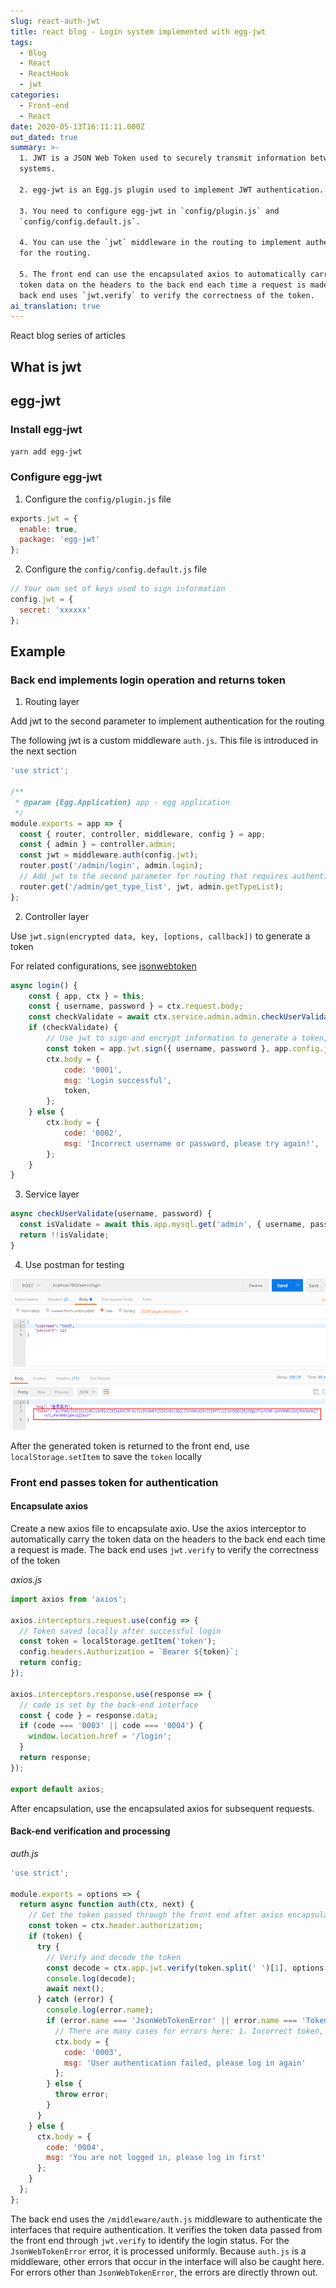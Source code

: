 ```yaml
---
slug: react-auth-jwt
title: react blog - Login system implemented with egg-jwt
tags:
  - Blog
  - React
  - ReactHook
  - jwt
categories:
  - Front-end
  - React
date: 2020-05-13T16:11:11.000Z
out_dated: true
summary: >-
  1. JWT is a JSON Web Token used to securely transmit information between two
  systems.

  2. egg-jwt is an Egg.js plugin used to implement JWT authentication.

  3. You need to configure egg-jwt in `config/plugin.js` and
  `config/config.default.js`.

  4. You can use the `jwt` middleware in the routing to implement authentication
  for the routing.

  5. The front end can use the encapsulated axios to automatically carry the
  token data on the headers to the back end each time a request is made. The
  back end uses `jwt.verify` to verify the correctness of the token.
ai_translation: true
---
```


React blog series of articles

<!-- more-->

## What is jwt

## egg-jwt

### Install egg-jwt

`yarn add egg-jwt`

### Configure egg-jwt

1. Configure the `config/plugin.js` file

```js
exports.jwt = {
  enable: true,
  package: 'egg-jwt'
};
```

2. Configure the `config/config.default.js` file

```js
// Your own set of keys used to sign information
config.jwt = {
  secret: 'xxxxxx'
};
```

## Example

### Back end implements login operation and returns token

1. Routing layer

Add jwt to the second parameter to implement authentication for the routing

The following jwt is a custom middleware `auth.js`. This file is introduced in the next section

```js
'use strict';

/**
 * @param {Egg.Application} app - egg application
 */
module.exports = app => {
  const { router, controller, middleware, config } = app;
  const { admin } = controller.admin;
  const jwt = middleware.auth(config.jwt);
  router.post('/admin/login', admin.login);
  // Add jwt to the second parameter for routing that requires authentication
  router.get('/admin/get_type_list', jwt, admin.getTypeList);
};
```

2. Controller layer

Use `jwt.sign(encrypted data, key, [options, callback])` to generate a token

For related configurations, see [jsonwebtoken](https://www.npmjs.com/package/jsonwebtoken)

```js
async login() {
    const { app, ctx } = this;
    const { username, password } = ctx.request.body;
    const checkValidate = await ctx.service.admin.admin.checkUserValidate(username, password);
    if (checkValidate) {
        // Use jwt to sign and encrypt information to generate a token, expiresIn (token validity period)
        const token = app.jwt.sign({ username, password }, app.config.jwt.secret, { expiresIn: '2h' });
        ctx.body = {
            code: '0001',
            msg: 'Login successful',
            token,
        };
    } else {
        ctx.body = {
            code: '0002',
            msg: 'Incorrect username or password, please try again!',
        };
    }
}
```

3. Service layer

```js
async checkUserValidate(username, password) {
  const isValidate = await this.app.mysql.get('admin', { username, password });
  return !!isValidate;
}
```

4. Use postman for testing

![image-20200502125430201](https://raw.githubusercontent.com/3Alan/images/master/img/image-20200502125430201.png)

After the generated token is returned to the front end, use `localStorage.setItem` to save the `token` locally

### Front end passes token for authentication

#### Encapsulate axios

Create a new axios file to encapsulate axio. Use the axios interceptor to automatically carry the token data on the headers to the back end each time a request is made. The back end uses `jwt.verify` to verify the correctness of the token

_axios.js_

```js
import axios from 'axios';

axios.interceptors.request.use(config => {
  // Token saved locally after successful login
  const token = localStorage.getItem('token');
  config.headers.Authorization = `Bearer ${token}`;
  return config;
});

axios.interceptors.response.use(response => {
  // code is set by the back-end interface
  const { code } = response.data;
  if (code === '0003' || code === '0004') {
    window.location.href = '/login';
  }
  return response;
});

export default axios;
```

After encapsulation, use the encapsulated axios for subsequent requests.

#### Back-end verification and processing

_auth.js_

```js
'use strict';

module.exports = options => {
  return async function auth(ctx, next) {
    // Get the token passed through the front end after axios encapsulation
    const token = ctx.header.authorization;
    if (token) {
      try {
        // Verify and decode the token
        const decode = ctx.app.jwt.verify(token.split(' ')[1], options.secret);
        console.log(decode);
        await next();
      } catch (error) {
        console.log(error.name);
        if (error.name === 'JsonWebTokenError' || error.name === 'TokenExpiredError') {
          // There are many cases for errors here: 1. Incorrect token, 2. Expired token... Here, they are uniformly processed as authentication failures
          ctx.body = {
            code: '0003',
            msg: 'User authentication failed, please log in again'
          };
        } else {
          throw error;
        }
      }
    } else {
      ctx.body = {
        code: '0004',
        msg: 'You are not logged in, please log in first'
      };
    }
  };
};
```

The back end uses the `/middleware/auth.js` middleware to authenticate the interfaces that require authentication. It verifies the token data passed from the front end through `jwt.verify` to identify the login status. For the `JsonWebTokenError` error, it is processed uniformly. Because `auth.js` is a middleware, other errors that occur in the interface will also be caught here. For errors other than `JsonWebTokenError`, the errors are directly thrown out.
